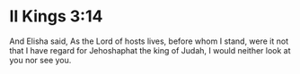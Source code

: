 # II Kings 3:14

And Elisha said, As the Lord of hosts lives, before whom I stand, were it not that I have regard for Jehoshaphat the king of Judah, I would neither look at you nor see you.
